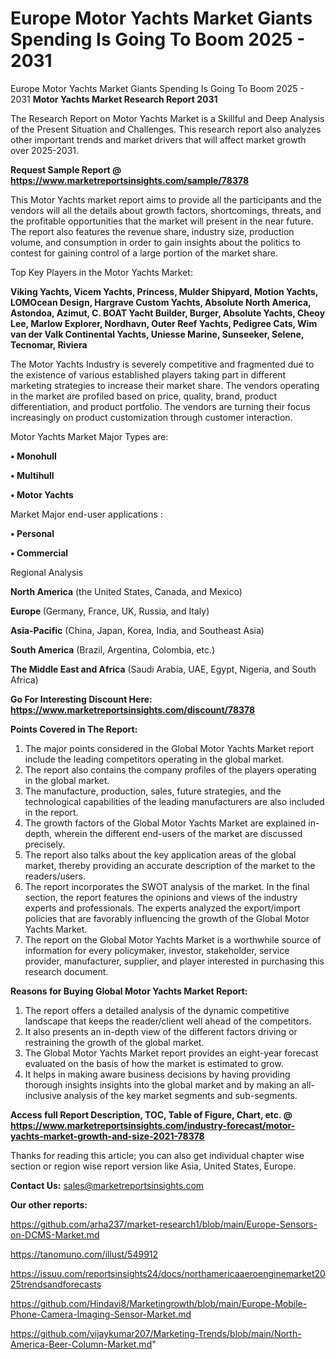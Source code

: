 # Europe Motor Yachts Market Giants Spending Is Going To Boom 2025 - 2031
Europe Motor Yachts Market Giants Spending Is Going To Boom 2025 - 2031
<strong>Motor Yachts Market Research Report 2031</strong>

The Research Report on Motor Yachts Market is a Skillful and Deep Analysis of the Present Situation and Challenges. This research report also analyzes other important trends and market drivers that will affect market growth over 2025-2031.

<strong>Request Sample Report @ <a href=https://www.marketreportsinsights.com/sample/78378>https://www.marketreportsinsights.com/sample/78378</a></strong>

This Motor Yachts market report aims to provide all the participants and the vendors will all the details about growth factors, shortcomings, threats, and the profitable opportunities that the market will present in the near future. The report also features the revenue share, industry size, production volume, and consumption in order to gain insights about the politics to contest for gaining control of a large portion of the market share.

Top Key Players in the Motor Yachts Market:

<strong>Viking Yachts, Vicem Yachts, Princess, Mulder Shipyard, Motion Yachts, LOMOcean Design, Hargrave Custom Yachts, Absolute North America, Astondoa, Azimut, C. BOAT Yacht Builder, Burger, Absolute Yachts, Cheoy Lee, Marlow Explorer, Nordhavn, Outer Reef Yachts, Pedigree Cats, Wim van der Valk Continental Yachts, Uniesse Marine, Sunseeker, Selene, Tecnomar, Riviera</strong>

The Motor Yachts Industry is severely competitive and fragmented due to the existence of various established players taking part in different marketing strategies to increase their market share. The vendors operating in the market are profiled based on price, quality, brand, product differentiation, and product portfolio. The vendors are turning their focus increasingly on product customization through customer interaction.

Motor Yachts Market Major Types are:

<strong>• Monohull

• Multihull

• Motor Yachts</strong>

Market Major end-user applications :

<strong>• Personal

• Commercial</strong>

Regional Analysis

</u><strong><b>North America</b></strong> (the United States, Canada, and Mexico)

<strong><b>Europe </b></strong>(Germany, France, UK, Russia, and Italy)

<strong><b>Asia-Pacific</b></strong> (China, Japan, Korea, India, and Southeast Asia)

<strong><b>South America</b></strong> (Brazil, Argentina, Colombia, etc.)

<strong><b>The Middle East and Africa</b></strong> (Saudi Arabia, UAE, Egypt, Nigeria, and South Africa)

<strong>Go For Interesting Discount Here: <a href=https://www.marketreportsinsights.com/discount/78378>https://www.marketreportsinsights.com/discount/78378</a></strong>

<strong>Points Covered in The Report:</strong>
<ol>
  <li>The major points considered in the Global Motor Yachts Market report include the leading competitors operating in the global market.</li>
  <li>The report also contains the company profiles of the players operating in the global market.</li>
  <li>The manufacture, production, sales, future strategies, and the technological capabilities of the leading manufacturers are also included in the report.</li>
  <li>The growth factors of the Global Motor Yachts Market are explained in-depth, wherein the different end-users of the market are discussed precisely.</li>
  <li>The report also talks about the key application areas of the global market, thereby providing an accurate description of the market to the readers/users.</li>
  <li>The report incorporates the SWOT analysis of the market. In the final section, the report features the opinions and views of the industry experts and professionals. The experts analyzed the export/import policies that are favorably influencing the growth of the Global Motor Yachts Market.</li>
  <li>The report on the Global Motor Yachts Market is a worthwhile source of information for every policymaker, investor, stakeholder, service provider, manufacturer, supplier, and player interested in purchasing this research document.</li>
</ol>
<strong>Reasons for Buying Global Motor Yachts Market Report:</strong>

<ol>
  <li>The report offers a detailed analysis of the dynamic competitive landscape that keeps the reader/client well ahead of the competitors.</li>
  <li>It also presents an in-depth view of the different factors driving or restraining the growth of the global market.</li>
  <li>The Global Motor Yachts Market report provides an eight-year forecast evaluated on the basis of how the market is estimated to grow.</li>
  <li>It helps in making aware business decisions by having providing thorough insights insights into the global market and by making an all-inclusive analysis of the key market segments and sub-segments.</li>
</ol>
<strong>Access full Report Description, TOC, Table of Figure, Chart, etc. @ <a href=https://www.marketreportsinsights.com/industry-forecast/motor-yachts-market-growth-and-size-2021-78378>https://www.marketreportsinsights.com/industry-forecast/motor-yachts-market-growth-and-size-2021-78378</a></strong>


Thanks for reading this article; you can also get individual chapter wise section or region wise report version like Asia, United States, Europe.

<strong>Contact Us:</strong>
sales@marketreportsinsights.com

<strong>Our other reports:</strong>

<a href=https://github.com/arha237/market-research1/blob/main/Europe-Sensors-on-DCMS-Market.md>https://github.com/arha237/market-research1/blob/main/Europe-Sensors-on-DCMS-Market.md</a>

<a href=https://tanomuno.com/illust/549912>https://tanomuno.com/illust/549912</a>

<a href=https://issuu.com/reportsinsights24/docs/northamericaaeroenginemarket2025trendsandforecasts>https://issuu.com/reportsinsights24/docs/northamericaaeroenginemarket2025trendsandforecasts</a>

<a href=https://github.com/Hindavi8/Marketingrowth/blob/main/Europe-Mobile-Phone-Camera-Imaging-Sensor-Market.md>https://github.com/Hindavi8/Marketingrowth/blob/main/Europe-Mobile-Phone-Camera-Imaging-Sensor-Market.md</a>

<a href=https://github.com/vijaykumar207/Marketing-Trends/blob/main/North-America-Beer-Column-Market.md>https://github.com/vijaykumar207/Marketing-Trends/blob/main/North-America-Beer-Column-Market.md</a>"
